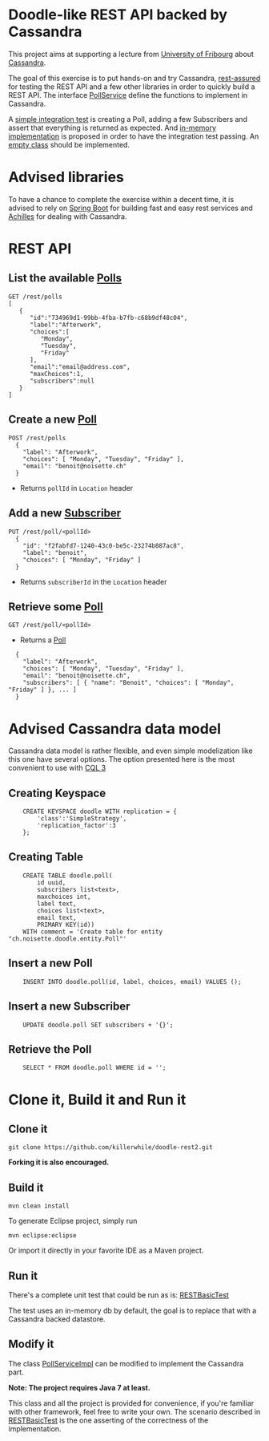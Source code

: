 Doodle-like REST API backed by Cassandra
===========

This project aims at supporting a lecture from [University of Fribourg](http://www.unifr.ch) about [Cassandra](http://cassandra.apache.org).

The goal of this exercise is to put hands-on and try Cassandra, [rest-assured](https://code.google.com/p/rest-assured/) for testing the REST API and a few other libraries in order to quickly build a REST API.
The interface [PollService](src/main/java/ch/noisette/doodle/service/PollService.java) define the functions to implement in Cassandra.

A [simple integration test](src/test/java/ch/noisette/doodle/test/RESTBasicTest.java) is creating a Poll, adding a few Subscribers and assert that everything is returned as expected.
And [in-memory implementation](src/main/java/ch/noisette/doodle/service/impl/InMemoryPollService.java) is proposed in order to have the integration test passing. An [empty class](src/main/java/ch/noisette/doodle/service/impl/PollService.java) should be implemented.

# Advised libraries

To have a chance to complete the exercise within a decent time, it is advised to rely on [Spring Boot](http://projects.spring.io/spring-boot/) for building fast and easy rest services and [Achilles](https://github.com/doanduyhai/Achilles) for dealing with Cassandra.

# REST API

## List the available [Polls](src/main/java/ch/noisette/doodle/entity/Poll.java)

```
GET /rest/polls
[  
   {  
      "id":"734969d1-99bb-4fba-b7fb-c68b9df48c04",
      "label":"Afterwork",
      "choices":[  
         "Monday",
         "Tuesday",
         "Friday"
      ],
      "email":"email@address.com",
      "maxChoices":1,
      "subscribers":null
   }
]
```

## Create a new [Poll](src/main/java/ch/noisette/doodle/entity/Poll.java)

```
POST /rest/polls
  {
    "label": "Afterwork",
    "choices": [ "Monday", "Tuesday", "Friday" ],
    "email": "benoit@noisette.ch"
  }
```

* Returns `pollId` in `Location` header

## Add a new [Subscriber](src/main/java/ch/noisette/doodle/entity/Subscriber.java)

```
PUT /rest/poll/<pollId>
  {
    "id": "f2fabfd7-1240-43c0-be5c-23274b087ac8",
    "label": "benoit",
    "choices": [ "Monday", "Friday" ]
  }
```

* Returns `subscriberId` in the `Location` header

## Retrieve some [Poll](src/main/java/ch/noisette/doodle/entity/Poll.java)

```
GET /rest/poll/<pollId>
```

* Returns a [Poll](src/main/java/ch/noisette/doodle/entity/Poll.java) 

```
  {
    "label": "Afterwork",
    "choices": [ "Monday", "Tuesday", "Friday" ],
    "email": "benoit@noisette.ch",
    "subscribers": [ { "name": "Benoit", "choices": [ "Monday", "Friday" ] }, ... ]
  }
```

# Advised Cassandra data model

Cassandra data model is rather flexible, and even simple modelization like this one have several options. 
The option presented here is the most convenient to use with [CQL 3](https://cassandra.apache.org/doc/cql3/CQL.html)

## Creating Keyspace

```
    CREATE KEYSPACE doodle WITH replication = {
        'class':'SimpleStrategy',
        'replication_factor':3
    };
```
 
## Creating Table

```
	CREATE TABLE doodle.poll(
		id uuid,
		subscribers list<text>,
		maxchoices int,
		label text,
		choices list<text>,
		email text,
		PRIMARY KEY(id))
	WITH comment = 'Create table for entity "ch.noisette.doodle.entity.Poll"'
```

## Insert a new Poll

```
	INSERT INTO doodle.poll(id, label, choices, email) VALUES ();
```

## Insert a new Subscriber

```
	UPDATE doodle.poll SET subscribers + '{}';
```

## Retrieve the Poll

```
	SELECT * FROM doodle.poll WHERE id = '';
```

# Clone it, Build it and Run it

## Clone it

```
git clone https://github.com/killerwhile/doodle-rest2.git
```

**Forking it is also encouraged.**

## Build it

```
mvn clean install
```

To generate Eclipse project, simply run

```
mvn eclipse:eclipse
```

Or import it directly in your favorite IDE as a Maven project.

## Run it

There's a complete unit test that could be run as is: [RESTBasicTest](src/test/java/ch/noisette/doodle/rest/RESTBasicTest.java)

The test uses an in-memory db by default, the goal is to replace that with a Cassandra backed datastore.

## Modify it

The class [PollServiceImpl](src/main/java/ch/noisette/doodle/service/impl/PollServiceImpl.java) can be modified to implement the Cassandra part.

**Note: The project requires Java 7 at least.**

This class and all the project is provided for convenience, if you're familiar with other framework, feel free to write your own. The scenario described in [RESTBasicTest](src/test/java/ch/noisette/doodle/rest/RESTBasicTest.java) is the one asserting of the correctness of the implementation.

